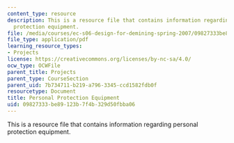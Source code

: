 ```yaml
---
content_type: resource
description: This is a resource file that contains information regarding personal
  protection equipment.
file: /media/courses/ec-s06-design-for-demining-spring-2007/09827333be89123b7f4b329d50fbba06_MITEC_S06S07_ppe.pdf
file_type: application/pdf
learning_resource_types:
- Projects
license: https://creativecommons.org/licenses/by-nc-sa/4.0/
ocw_type: OCWFile
parent_title: Projects
parent_type: CourseSection
parent_uid: 7b734711-b219-a796-3345-ccd1582fdb0f
resourcetype: Document
title: Personal Protection Equipment
uid: 09827333-be89-123b-7f4b-329d50fbba06
---
```

This is a resource file that contains information regarding personal protection equipment.